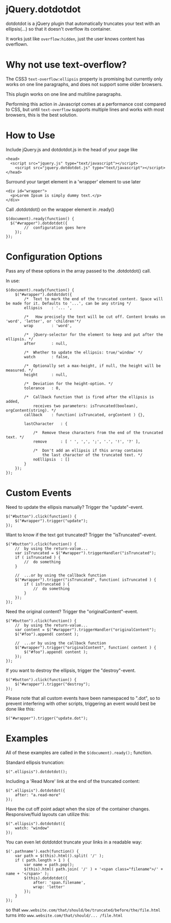jQuery.dotdotdot
================

dotdotdot is a jQuery plugin that automatically truncates your text with an ellipsis(...) so that it doesn't overflow its container.

It works just like `overflow:hidden`, just the user knows content has overflown.


Why not use text-overflow?
=========================

The CSS3 `text-overflow:ellipsis` property is promising but currently only works on one line paragraphs, and does not support some older browsers.

This plugin works on one line and multiline paragraphs.

Performing this action in Javascript comes at a performance cost compared to CSS, but until `text-overflow` supports multiple lines and works with most browsers, this is the best solution.


How to Use
==========

Include jQuery.js and dotdotdot.js in the head of your page like

	<head>
	  <script src="jquery.js" type="text/javascript"></script>
		<script src="jquery.dotdotdot.js" type="text/javascript"></script>
	</head>

Surround your target element in a 'wrapper' element to use later

	<div id="wrapper">
	  <p>Lorem Ipsum is simply dummy text.</p>
	</div>

Call .dotdotdot() on the wrapper element in .ready()

	$(document).ready(function() {
	  $("#wrapper").dotdotdot({
			//	configuration goes here
		});
	});

Configuration Options
=====================

Pass any of these options in the array passed to the .dotdotdot() call.

In use:

	$(document).ready(function() {
		$("#wrapper").dotdotdot({
			/*	Text to mark the end of the truncated content. Space will be made for it. Defaults to '...', can be any string */
			ellipsis	: '... ',
	 
			/*	 How precisely the text will be cut off. Content breaks on 'word', 'letter', or 'children'*/
			wrap		: 'word',
	 
			/*	jQuery-selector for the element to keep and put after the ellipsis. */
			after		: null,
	 
			/*	Whether to update the ellipsis: true/'window' */
			watch		: false,
		
			/*	Optionally set a max-height, if null, the height will be measured. */
			height		: null,
	 
			/*	Deviation for the height-option. */
			tolerance	: 0,
	 
			/*	Callback function that is fired after the ellipsis is added,
				receives two parameters: isTruncated(boolean), orgContent(string). */
			callback	: function( isTruncated, orgContent ) {},
	 
			lastCharacter	: {
	 
				/*	Remove these characters from the end of the truncated text. */
				remove		: [ ' ', ',', ';', '.', '!', '?' ],
	 
				/*	Don't add an ellipsis if this array contains 
					the last character of the truncated text. */
				noEllipsis	: []
			}
		});
	});


Custom Events
=============

Need to update the ellipsis manually? Trigger the "update"-event.

	$("#button").click(function() {
		$("#wrapper").trigger("update");
	});


Want to know if the text got truncated? Trigger the "isTruncated"-event.

	$("#button").click(function() {
		//	by using the return-value...
		var isTruncated = $("#wrapper").triggerHandler("isTruncated");
		if ( isTruncated ) {
			//	do something
		}
		
		//	...or by using the callback function
		$("#wrapper").trigger("isTruncated", function( isTruncated ) {
			if ( isTruncated ) {
				//	do something
			}
		});
	});

Need the original content? Trigger the "originalContent"-event.

	$("#button").click(function() {
		//	by using the return-value...
		var content = $("#wrapper").triggerHandler("originalContent");
		$("#foo").append( content );
		
		//	...or by using the callback function
		$("#wrapper").trigger("originalContent", function( content ) {
			$("#foo").append( content );
		});
	});


If you want to destroy the ellipsis, trigger the "destroy"-event.

	$("#button").click(function() {
		$("#wrapper").trigger("destroy");
	});


Please note that all custom events have been namespaced to ".dot", so to prevent interfering with other scripts, triggering an event would best be done like this:

`$("#wrapper").trigger("update.dot");`

Examples
========

All of these examples are called in the `$(document).ready();` function.

Standard ellipsis truncation:

`$(".ellipsis").dotdotdot();`

Including a 'Read More' link at the end of the truncated content:

	$(".ellipsis").dotdotdot({
		after: "a.read-more"
	});

Have the cut off point adapt when the size of the container changes. Responsive/fluid layouts can utilize this:

	$(".ellipsis").dotdotdot({
		watch: "window"
	});

You can even let dotdotdot truncate your links in a readable way:

	$('.pathname').each(function() {
		var path = $(this).html().split( '/' );
		if ( path.length > 1 ) {
			var name = path.pop();
			$(this).html( path.join( '/' ) + '<span class="filename">/' + name + '</span>' );
			$(this).dotdotdot({
				after: 'span.filename',
				wrap: 'letter'
			});						
		}
	});

so that `www.website.com/that/should/be/truncated/before/the/file.html` turns into `www.website.com/that/should/... /file.html`

